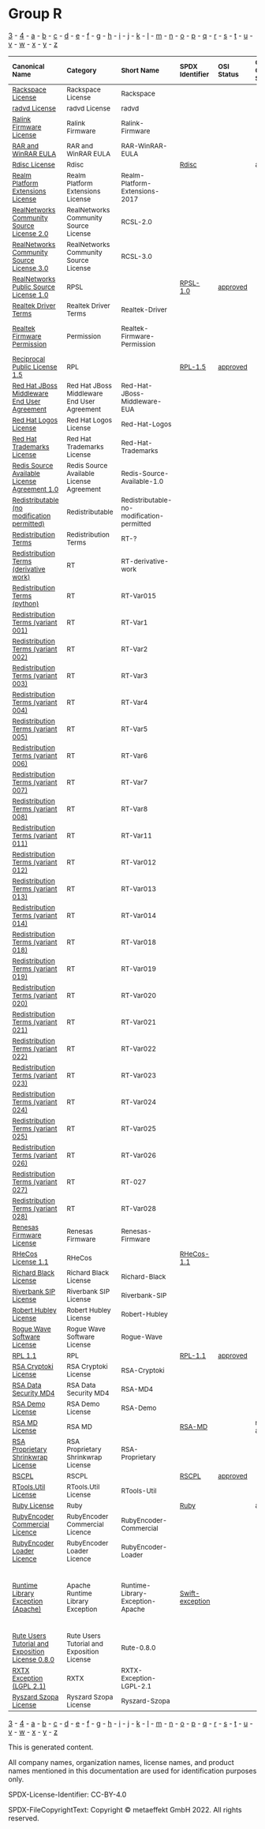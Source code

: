 # Group R

[3](../[3]/README.md) -
[4](../[4]/README.md) -
[a](../[a]/README.md) - 
[b](../[b]/README.md) - 
[c](../[c]/README.md) - 
[d](../[d]/README.md) - 
[e](../[e]/README.md) - 
[f](../[f]/README.md) - 
[g](../[g]/README.md) - 
[h](../[h]/README.md) - 
[i](../[i]/README.md) - 
[j](../[j]/README.md) - 
[k](../[k]/README.md) - 
[l](../[l]/README.md) - 
[m](../[m]/README.md) - 
[n](../[n]/README.md) - 
[o](../[o]/README.md) - 
[p](../[p]/README.md) - 
[q](../[q]/README.md) - 
[r](../[r]/README.md) - 
[s](../[s]/README.md) - 
[t](../[t]/README.md) - 
[u](../[u]/README.md) - 
[v](../[v]/README.md) - 
[w](../[w]/README.md) - 
[x](../[x]/README.md) - 
[y](../[y]/README.md) - 
[z](../[z]/README.md)

|<sup>Canonical Name</sup>|<sup>Category</sup>|<sup>Short Name</sup>|<sup>SPDX Identifier</sup>|<sup>OSI Status</sup>|<sup>Open CoDE Status</sup>|<sup>ScanCode</sup>|<sup>Matched ScanCode</sup>|<sup>Type</sup>|
| :-- | :-- | :-- | :-- | :-- | :-- | :-- | :-- | :-- |
|<sup>[Rackspace License]([ra]/Rackspace-License.yaml)</sup>|<sup>Rackspace License</sup>|<sup>Rackspace</sup>| | |<sup> </sup>|<sup>[rackspace](https://github.com/nexB/scancode-toolkit/blob/develop/src/licensedcode/data/licenses/rackspace.LICENSE)</sup>|<sup>[rackspace](https://github.com/nexB/scancode-toolkit/blob/develop/src/licensedcode/data/licenses/rackspace.LICENSE)</sup>|<sup>terms</sup>|
|<sup>[radvd License]([ra]/radvd-License.yaml)</sup>|<sup>radvd License</sup>|<sup>radvd</sup>| | |<sup> </sup>|<sup>[radvd](https://github.com/nexB/scancode-toolkit/blob/develop/src/licensedcode/data/licenses/radvd.LICENSE)</sup>|<sup>[radvd](https://github.com/nexB/scancode-toolkit/blob/develop/src/licensedcode/data/licenses/radvd.LICENSE)</sup>|<sup>terms</sup>|
|<sup>[Ralink Firmware License]([ra]/Ralink-Firmware-License.yaml)</sup>|<sup>Ralink Firmware</sup>|<sup>Ralink-Firmware</sup>| | |<sup> </sup>|<sup>[ralink-firmware](https://github.com/nexB/scancode-toolkit/blob/develop/src/licensedcode/data/licenses/ralink-firmware.LICENSE)</sup>|<sup>[ralink-firmware](https://github.com/nexB/scancode-toolkit/blob/develop/src/licensedcode/data/licenses/ralink-firmware.LICENSE)</sup>|<sup>terms</sup>|
|<sup>[RAR and WinRAR EULA]([ra]/RAR-and-WinRAR-EULA.yaml)</sup>|<sup>RAR and WinRAR EULA</sup>|<sup>RAR-WinRAR-EULA</sup>| | |<sup> </sup>|<sup>[rar-winrar-eula](https://github.com/nexB/scancode-toolkit/blob/develop/src/licensedcode/data/licenses/rar-winrar-eula.LICENSE)</sup>|<sup>[rar-winrar-eula](https://github.com/nexB/scancode-toolkit/blob/develop/src/licensedcode/data/licenses/rar-winrar-eula.LICENSE)</sup>|<sup>terms</sup>|
|<sup>[Rdisc License]([rd]/Rdisc-License.yaml)</sup>|<sup>Rdisc</sup>|<sup> </sup>|<sup>[Rdisc](https://spdx.org/licenses/Rdisc.html)</sup>| |<sup>approved</sup>|<sup>[rdisc](https://github.com/nexB/scancode-toolkit/blob/develop/src/licensedcode/data/licenses/rdisc.LICENSE)</sup>|<sup>[rdisc](https://github.com/nexB/scancode-toolkit/blob/develop/src/licensedcode/data/licenses/rdisc.LICENSE)</sup>|<sup>terms</sup>|
|<sup>[Realm Platform Extensions License]([re]/Realm-Platform-Extensions-License.yaml)</sup>|<sup>Realm Platform Extensions License</sup>|<sup>Realm-Platform-Extensions-2017</sup>| | |<sup> </sup>|<sup>[realm-platform-extension-2017](https://github.com/nexB/scancode-toolkit/blob/develop/src/licensedcode/data/licenses/realm-platform-extension-2017.LICENSE)</sup>|<sup>[realm-platform-extension-2017](https://github.com/nexB/scancode-toolkit/blob/develop/src/licensedcode/data/licenses/realm-platform-extension-2017.LICENSE)</sup>|<sup>terms</sup>|
|<sup>[RealNetworks Community Source License 2.0]([re]/RealNetworks-Community-Source-License-2.0.yaml)</sup>|<sup>RealNetworks Community Source License</sup>|<sup>RCSL-2.0</sup>| | |<sup> </sup>|<sup>[rcsl-2.0](https://github.com/nexB/scancode-toolkit/blob/develop/src/licensedcode/data/licenses/rcsl-2.0.LICENSE)</sup>|<sup>[rcsl-2.0](https://github.com/nexB/scancode-toolkit/blob/develop/src/licensedcode/data/licenses/rcsl-2.0.LICENSE)</sup>|<sup>terms</sup>|
|<sup>[RealNetworks Community Source License 3.0]([re]/RealNetworks-Community-Source-License-3.0.yaml)</sup>|<sup>RealNetworks Community Source License</sup>|<sup>RCSL-3.0</sup>| | |<sup> </sup>|<sup>[rcsl-3.0](https://github.com/nexB/scancode-toolkit/blob/develop/src/licensedcode/data/licenses/rcsl-3.0.LICENSE)</sup>|<sup>[rcsl-3.0](https://github.com/nexB/scancode-toolkit/blob/develop/src/licensedcode/data/licenses/rcsl-3.0.LICENSE)</sup>|<sup>terms</sup>|
|<sup>[RealNetworks Public Source License 1.0]([re]/RealNetworks-Public-Source-License-1.0.yaml)</sup>|<sup>RPSL</sup>|<sup> </sup>|<sup>[RPSL-1.0](https://spdx.org/licenses/RPSL-1.0.html)</sup>|<sup>[approved](https://opensource.org/licenses/?ls=RPSL-1.0)</sup>|<sup> </sup>|<sup>[rpsl-1.0](https://github.com/nexB/scancode-toolkit/blob/develop/src/licensedcode/data/licenses/rpsl-1.0.LICENSE)</sup>|<sup>[rpsl-1.0](https://github.com/nexB/scancode-toolkit/blob/develop/src/licensedcode/data/licenses/rpsl-1.0.LICENSE)</sup>|<sup>terms</sup>|
|<sup>[Realtek Driver Terms]([re]/Realtek-Driver-Terms.yaml)</sup>|<sup>Realtek Driver Terms</sup>|<sup>Realtek-Driver</sup>| | |<sup> </sup>| | |<sup>terms</sup>|
|<sup>[Realtek Firmware Permission]([re]/Realtek-Firmware-Permission.yaml)</sup>|<sup>Permission</sup>|<sup>Realtek-Firmware-Permission</sup>| | |<sup> </sup>| |<sup>[other-permissive](https://github.com/nexB/scancode-toolkit/blob/develop/src/licensedcode/data/licenses/other-permissive.LICENSE), [proprietary-license](https://github.com/nexB/scancode-toolkit/blob/develop/src/licensedcode/data/licenses/proprietary-license.LICENSE)</sup>|<sup>terms</sup>|
|<sup>[Reciprocal Public License 1.5]([re]/Reciprocal-Public-License-1.5.yaml)</sup>|<sup>RPL</sup>|<sup> </sup>|<sup>[RPL-1.5](https://spdx.org/licenses/RPL-1.5.html)</sup>|<sup>[approved](https://opensource.org/licenses/?ls=RPL-1.5)</sup>|<sup> </sup>|<sup>[rpl-1.5](https://github.com/nexB/scancode-toolkit/blob/develop/src/licensedcode/data/licenses/rpl-1.5.LICENSE)</sup>|<sup>[rpl-1.5](https://github.com/nexB/scancode-toolkit/blob/develop/src/licensedcode/data/licenses/rpl-1.5.LICENSE)</sup>|<sup>terms</sup>|
|<sup>[Red Hat JBoss Middleware End User Agreement]([re]/Red-Hat-JBoss-Middleware-End-User-Agreement.yaml)</sup>|<sup>Red Hat JBoss Middleware End User Agreement</sup>|<sup>Red-Hat-JBoss-Middleware-EUA</sup>| | |<sup> </sup>| | |<sup>terms</sup>|
|<sup>[Red Hat Logos License]([re]/Red-Hat-Logos-License.yaml)</sup>|<sup>Red Hat Logos License</sup>|<sup>Red-Hat-Logos</sup>| | |<sup> </sup>|<sup>[red-hat-logos](https://github.com/nexB/scancode-toolkit/blob/develop/src/licensedcode/data/licenses/red-hat-logos.LICENSE)</sup>|<sup>[red-hat-logos](https://github.com/nexB/scancode-toolkit/blob/develop/src/licensedcode/data/licenses/red-hat-logos.LICENSE)</sup>|<sup>terms</sup>|
|<sup>[Red Hat Trademarks License]([re]/Red-Hat-Trademarks-License.yaml)</sup>|<sup>Red Hat Trademarks License</sup>|<sup>Red-Hat-Trademarks</sup>| | |<sup> </sup>|<sup>[red-hat-trademarks](https://github.com/nexB/scancode-toolkit/blob/develop/src/licensedcode/data/licenses/red-hat-trademarks.LICENSE)</sup>|<sup>[red-hat-trademarks](https://github.com/nexB/scancode-toolkit/blob/develop/src/licensedcode/data/licenses/red-hat-trademarks.LICENSE)</sup>|<sup>terms</sup>|
|<sup>[Redis Source Available License Agreement 1.0]([re]/Redis-Source-Available-License-Agreement-1.0.yaml)</sup>|<sup>Redis Source Available License Agreement</sup>|<sup>Redis-Source-Available-1.0</sup>| | |<sup> </sup>|<sup>[redis-source-available-1.0](https://github.com/nexB/scancode-toolkit/blob/develop/src/licensedcode/data/licenses/redis-source-available-1.0.LICENSE)</sup>|<sup>[redis-source-available-1.0](https://github.com/nexB/scancode-toolkit/blob/develop/src/licensedcode/data/licenses/redis-source-available-1.0.LICENSE)</sup>|<sup>terms</sup>|
|<sup>[Redistributable (no modification permitted)]([re]/Redistributable-(no-modification-permitted).yaml)</sup>|<sup>Redistributable</sup>|<sup>Redistributable-no-modification-permitted</sup>| | |<sup> </sup>| | |<sup>terms</sup>|
|<sup>[Redistribution Terms]([re]/Redistribution-Terms.yaml)</sup>|<sup>Redistribution Terms</sup>|<sup>RT-?</sup>| | |<sup> </sup>| | |<sup>terms</sup>|
|<sup>[Redistribution Terms (derivative work)]([re]/Redistribution-Terms-(derivative-work).yaml)</sup>|<sup>RT</sup>|<sup>RT-derivative-work</sup>| | |<sup> </sup>|<sup>[bsd-new-derivative](https://github.com/nexB/scancode-toolkit/blob/develop/src/licensedcode/data/licenses/bsd-new-derivative.LICENSE)</sup>|<sup>[bsd-new-derivative](https://github.com/nexB/scancode-toolkit/blob/develop/src/licensedcode/data/licenses/bsd-new-derivative.LICENSE)</sup>|<sup>terms</sup>|
|<sup>[Redistribution Terms (python)]([re]/Redistribution-Terms-(python).yaml)</sup>|<sup>RT</sup>|<sup>RT-Var015</sup>| | |<sup> </sup>| |<sup>[other-permissive](https://github.com/nexB/scancode-toolkit/blob/develop/src/licensedcode/data/licenses/other-permissive.LICENSE), [python](https://github.com/nexB/scancode-toolkit/blob/develop/src/licensedcode/data/licenses/python.LICENSE)</sup>|<sup>terms</sup>|
|<sup>[Redistribution Terms (variant 001)]([re]/Redistribution-Terms-(variant-001).yaml)</sup>|<sup>RT</sup>|<sup>RT-Var1</sup>| | |<sup> </sup>| |<sup>[other-permissive](https://github.com/nexB/scancode-toolkit/blob/develop/src/licensedcode/data/licenses/other-permissive.LICENSE)</sup>|<sup>terms</sup>|
|<sup>[Redistribution Terms (variant 002)]([re]/Redistribution-Terms-(variant-002).yaml)</sup>|<sup>RT</sup>|<sup>RT-Var2</sup>| | |<sup> </sup>| |<sup>[other-permissive](https://github.com/nexB/scancode-toolkit/blob/develop/src/licensedcode/data/licenses/other-permissive.LICENSE)</sup>|<sup>terms</sup>|
|<sup>[Redistribution Terms (variant 003)]([re]/Redistribution-Terms-(variant-003).yaml)</sup>|<sup>RT</sup>|<sup>RT-Var3</sup>| | |<sup> </sup>| |<sup>[other-permissive](https://github.com/nexB/scancode-toolkit/blob/develop/src/licensedcode/data/licenses/other-permissive.LICENSE)</sup>|<sup>terms</sup>|
|<sup>[Redistribution Terms (variant 004)]([re]/Redistribution-Terms-(variant-004).yaml)</sup>|<sup>RT</sup>|<sup>RT-Var4</sup>| | |<sup> </sup>| |<sup>[bsd-original-uc-1986](https://github.com/nexB/scancode-toolkit/blob/develop/src/licensedcode/data/licenses/bsd-original-uc-1986.LICENSE)</sup>|<sup>terms</sup>|
|<sup>[Redistribution Terms (variant 005)]([re]/Redistribution-Terms-(variant-005).yaml)</sup>|<sup>RT</sup>|<sup>RT-Var5</sup>| | |<sup> </sup>|<sup>[delorie-historical](https://github.com/nexB/scancode-toolkit/blob/develop/src/licensedcode/data/licenses/delorie-historical.LICENSE)</sup>|<sup>[delorie-historical](https://github.com/nexB/scancode-toolkit/blob/develop/src/licensedcode/data/licenses/delorie-historical.LICENSE)</sup>|<sup>terms</sup>|
|<sup>[Redistribution Terms (variant 006)]([re]/Redistribution-Terms-(variant-006).yaml)</sup>|<sup>RT</sup>|<sup>RT-Var6</sup>| | |<sup> </sup>|<sup>[bsla-no-advert](https://github.com/nexB/scancode-toolkit/blob/develop/src/licensedcode/data/licenses/bsla-no-advert.LICENSE)</sup>|<sup>[bsla](https://github.com/nexB/scancode-toolkit/blob/develop/src/licensedcode/data/licenses/bsla.LICENSE)</sup>|<sup>terms</sup>|
|<sup>[Redistribution Terms (variant 007)]([re]/Redistribution-Terms-(variant-007).yaml)</sup>|<sup>RT</sup>|<sup>RT-Var7</sup>| | |<sup> </sup>|<sup>[bsla](https://github.com/nexB/scancode-toolkit/blob/develop/src/licensedcode/data/licenses/bsla.LICENSE), [bsd-original-uc-1990](https://github.com/nexB/scancode-toolkit/blob/develop/src/licensedcode/data/licenses/bsd-original-uc-1990.LICENSE)</sup>|<sup>[bsla](https://github.com/nexB/scancode-toolkit/blob/develop/src/licensedcode/data/licenses/bsla.LICENSE)</sup>|<sup>terms</sup>|
|<sup>[Redistribution Terms (variant 008)]([re]/Redistribution-Terms-(variant-008).yaml)</sup>|<sup>RT</sup>|<sup>RT-Var8</sup>| | |<sup> </sup>| |<sup>[delorie-historical](https://github.com/nexB/scancode-toolkit/blob/develop/src/licensedcode/data/licenses/delorie-historical.LICENSE)</sup>|<sup>terms</sup>|
|<sup>[Redistribution Terms (variant 011)]([re]/Redistribution-Terms-(variant-011).yaml)</sup>|<sup>RT</sup>|<sup>RT-Var11</sup>| | |<sup> </sup>| |<sup>[other-permissive](https://github.com/nexB/scancode-toolkit/blob/develop/src/licensedcode/data/licenses/other-permissive.LICENSE)</sup>|<sup>terms</sup>|
|<sup>[Redistribution Terms (variant 012)]([re]/Redistribution-Terms-(variant-012).yaml)</sup>|<sup>RT</sup>|<sup>RT-Var012</sup>| | |<sup> </sup>| |<sup>[qhull](https://github.com/nexB/scancode-toolkit/blob/develop/src/licensedcode/data/licenses/qhull.LICENSE), [warranty-disclaimer](https://github.com/nexB/scancode-toolkit/blob/develop/src/licensedcode/data/licenses/warranty-disclaimer.LICENSE)</sup>|<sup>terms</sup>|
|<sup>[Redistribution Terms (variant 013)]([re]/Redistribution-Terms-(variant-013).yaml)</sup>|<sup>RT</sup>|<sup>RT-Var013</sup>| | |<sup> </sup>| |<sup>[bsla](https://github.com/nexB/scancode-toolkit/blob/develop/src/licensedcode/data/licenses/bsla.LICENSE)</sup>|<sup>terms</sup>|
|<sup>[Redistribution Terms (variant 014)]([re]/Redistribution-Terms-(variant-014).yaml)</sup>|<sup>RT</sup>|<sup>RT-Var014</sup>| | |<sup> </sup>| |<sup>[brian-gladman-3-clause](https://github.com/nexB/scancode-toolkit/blob/develop/src/licensedcode/data/licenses/brian-gladman-3-clause.LICENSE)</sup>|<sup>terms</sup>|
|<sup>[Redistribution Terms (variant 018)]([re]/Redistribution-Terms-(variant-018).yaml)</sup>|<sup>RT</sup>|<sup>RT-Var018</sup>| | |<sup> </sup>| |<sup>[bsd-original-uc-1986](https://github.com/nexB/scancode-toolkit/blob/develop/src/licensedcode/data/licenses/bsd-original-uc-1986.LICENSE)</sup>|<sup>terms</sup>|
|<sup>[Redistribution Terms (variant 019)]([re]/Redistribution-Terms-(variant-019).yaml)</sup>|<sup>RT</sup>|<sup>RT-Var019</sup>| | |<sup> </sup>|<sup>[bsd-dpt](https://github.com/nexB/scancode-toolkit/blob/develop/src/licensedcode/data/licenses/bsd-dpt.LICENSE)</sup>|<sup>[bsd-dpt](https://github.com/nexB/scancode-toolkit/blob/develop/src/licensedcode/data/licenses/bsd-dpt.LICENSE)</sup>|<sup>terms</sup>|
|<sup>[Redistribution Terms (variant 020)]([re]/Redistribution-Terms-(variant-020).yaml)</sup>|<sup>RT</sup>|<sup>RT-Var020</sup>| | |<sup> </sup>| |<sup>[bsd-source-code](https://github.com/nexB/scancode-toolkit/blob/develop/src/licensedcode/data/licenses/bsd-source-code.LICENSE)</sup>|<sup>terms</sup>|
|<sup>[Redistribution Terms (variant 021)]([re]/Redistribution-Terms-(variant-021).yaml)</sup>|<sup>RT</sup>|<sup>RT-Var021</sup>| | |<sup> </sup>|<sup>[bsd-simplified-source](https://github.com/nexB/scancode-toolkit/blob/develop/src/licensedcode/data/licenses/bsd-simplified-source.LICENSE)</sup>|<sup>[bsd-simplified-source](https://github.com/nexB/scancode-toolkit/blob/develop/src/licensedcode/data/licenses/bsd-simplified-source.LICENSE)</sup>|<sup>terms</sup>|
|<sup>[Redistribution Terms (variant 022)]([re]/Redistribution-Terms-(variant-022).yaml)</sup>|<sup>RT</sup>|<sup>RT-Var022</sup>| | |<sup> </sup>|<sup>[bsd-artwork](https://github.com/nexB/scancode-toolkit/blob/develop/src/licensedcode/data/licenses/bsd-artwork.LICENSE)</sup>|<sup>[bsd-artwork](https://github.com/nexB/scancode-toolkit/blob/develop/src/licensedcode/data/licenses/bsd-artwork.LICENSE)</sup>|<sup>terms</sup>|
|<sup>[Redistribution Terms (variant 023)]([re]/Redistribution-Terms-(variant-023).yaml)</sup>|<sup>RT</sup>|<sup>RT-Var023</sup>| | |<sup> </sup>|<sup>[brian-clapper](https://github.com/nexB/scancode-toolkit/blob/develop/src/licensedcode/data/licenses/brian-clapper.LICENSE)</sup>|<sup>[brian-clapper](https://github.com/nexB/scancode-toolkit/blob/develop/src/licensedcode/data/licenses/brian-clapper.LICENSE)</sup>|<sup>terms</sup>|
|<sup>[Redistribution Terms (variant 024)]([re]/Redistribution-Terms-(variant-024).yaml)</sup>|<sup>RT</sup>|<sup>RT-Var024</sup>| | |<sup> </sup>|<sup>[bsd-original-uc-1986](https://github.com/nexB/scancode-toolkit/blob/develop/src/licensedcode/data/licenses/bsd-original-uc-1986.LICENSE)</sup>|<sup>[bsd-original-uc-1986](https://github.com/nexB/scancode-toolkit/blob/develop/src/licensedcode/data/licenses/bsd-original-uc-1986.LICENSE)</sup>|<sup>terms</sup>|
|<sup>[Redistribution Terms (variant 025)]([re]/Redistribution-Terms-(variant-025).yaml)</sup>|<sup>RT</sup>|<sup>RT-Var025</sup>| | |<sup> </sup>|<sup>[bsd-simplified-intel](https://github.com/nexB/scancode-toolkit/blob/develop/src/licensedcode/data/licenses/bsd-simplified-intel.LICENSE)</sup>|<sup>[bsd-simplified-intel](https://github.com/nexB/scancode-toolkit/blob/develop/src/licensedcode/data/licenses/bsd-simplified-intel.LICENSE)</sup>|<sup>terms</sup>|
|<sup>[Redistribution Terms (variant 026)]([re]/Redistribution-Terms-(variant-026).yaml)</sup>|<sup>RT</sup>|<sup>RT-Var026</sup>| | |<sup> </sup>| |<sup>[other-permissive](https://github.com/nexB/scancode-toolkit/blob/develop/src/licensedcode/data/licenses/other-permissive.LICENSE)</sup>|<sup>terms</sup>|
|<sup>[Redistribution Terms (variant 027)]([re]/Redistribution-Terms-(variant-027).yaml)</sup>|<sup>RT</sup>|<sup>RT-027</sup>| | |<sup> </sup>|<sup>[bsd-1988](https://github.com/nexB/scancode-toolkit/blob/develop/src/licensedcode/data/licenses/bsd-1988.LICENSE)</sup>|<sup>[bsd-1988](https://github.com/nexB/scancode-toolkit/blob/develop/src/licensedcode/data/licenses/bsd-1988.LICENSE)</sup>|<sup>terms</sup>|
|<sup>[Redistribution Terms (variant 028)]([re]/Redistribution-Terms-(variant-028).yaml)</sup>|<sup>RT</sup>|<sup>RT-Var028</sup>| | |<sup> </sup>| |<sup>[greg-roelofs](https://github.com/nexB/scancode-toolkit/blob/develop/src/licensedcode/data/licenses/greg-roelofs.LICENSE)</sup>|<sup>terms</sup>|
|<sup>[Renesas Firmware License]([re]/Renesas-Firmware-License.yaml)</sup>|<sup>Renesas Firmware</sup>|<sup>Renesas-Firmware</sup>| | |<sup> </sup>| |<sup>[proprietary-license](https://github.com/nexB/scancode-toolkit/blob/develop/src/licensedcode/data/licenses/proprietary-license.LICENSE)</sup>|<sup>terms</sup>|
|<sup>[RHeCos License 1.1]([rh]/RHeCos-License-1.1.yaml)</sup>|<sup>RHeCos</sup>|<sup> </sup>|<sup>[RHeCos-1.1](https://spdx.org/licenses/RHeCos-1.1.html)</sup>| |<sup> </sup>|<sup>[ecosrh-1.1](https://github.com/nexB/scancode-toolkit/blob/develop/src/licensedcode/data/licenses/ecosrh-1.1.LICENSE)</sup>|<sup>[ecosrh-1.1](https://github.com/nexB/scancode-toolkit/blob/develop/src/licensedcode/data/licenses/ecosrh-1.1.LICENSE)</sup>|<sup>terms</sup>|
|<sup>[Richard Black License]([ri]/Richard-Black-License.yaml)</sup>|<sup>Richard Black License</sup>|<sup>Richard-Black</sup>| | |<sup> </sup>|<sup>[richard-black](https://github.com/nexB/scancode-toolkit/blob/develop/src/licensedcode/data/licenses/richard-black.LICENSE)</sup>|<sup>[richard-black](https://github.com/nexB/scancode-toolkit/blob/develop/src/licensedcode/data/licenses/richard-black.LICENSE)</sup>|<sup>terms</sup>|
|<sup>[Riverbank SIP License]([ri]/Riverbank-SIP-License.yaml)</sup>|<sup>Riverbank SIP License</sup>|<sup>Riverbank-SIP</sup>| | |<sup> </sup>|<sup>[riverbank-sip](https://github.com/nexB/scancode-toolkit/blob/develop/src/licensedcode/data/licenses/riverbank-sip.LICENSE)</sup>|<sup>[riverbank-sip](https://github.com/nexB/scancode-toolkit/blob/develop/src/licensedcode/data/licenses/riverbank-sip.LICENSE)</sup>|<sup>terms</sup>|
|<sup>[Robert Hubley License]([ro]/Robert-Hubley-License.yaml)</sup>|<sup>Robert Hubley License</sup>|<sup>Robert-Hubley</sup>| | |<sup> </sup>|<sup>[robert-hubley](https://github.com/nexB/scancode-toolkit/blob/develop/src/licensedcode/data/licenses/robert-hubley.LICENSE)</sup>|<sup>[robert-hubley](https://github.com/nexB/scancode-toolkit/blob/develop/src/licensedcode/data/licenses/robert-hubley.LICENSE)</sup>|<sup>terms</sup>|
|<sup>[Rogue Wave Software License]([ro]/Rogue-Wave-Software-License.yaml)</sup>|<sup>Rogue Wave Software License</sup>|<sup>Rogue-Wave</sup>| | |<sup> </sup>|<sup>[rogue-wave](https://github.com/nexB/scancode-toolkit/blob/develop/src/licensedcode/data/licenses/rogue-wave.LICENSE)</sup>|<sup>[rogue-wave](https://github.com/nexB/scancode-toolkit/blob/develop/src/licensedcode/data/licenses/rogue-wave.LICENSE)</sup>|<sup>terms</sup>|
|<sup>[RPL 1.1]([rp]/RPL-1.1.yaml)</sup>|<sup>RPL</sup>|<sup> </sup>|<sup>[RPL-1.1](https://spdx.org/licenses/RPL-1.1.html)</sup>|<sup>[approved](https://opensource.org/licenses/?ls=RPL-1.1)</sup>|<sup> </sup>|<sup>[rpl-1.1](https://github.com/nexB/scancode-toolkit/blob/develop/src/licensedcode/data/licenses/rpl-1.1.LICENSE)</sup>|<sup>[rpl-1.1](https://github.com/nexB/scancode-toolkit/blob/develop/src/licensedcode/data/licenses/rpl-1.1.LICENSE)</sup>|<sup>terms</sup>|
|<sup>[RSA Cryptoki License]([rs]/RSA-Cryptoki-License.yaml)</sup>|<sup>RSA Cryptoki License</sup>|<sup>RSA-Cryptoki</sup>| | |<sup> </sup>|<sup>[rsa-cryptoki](https://github.com/nexB/scancode-toolkit/blob/develop/src/licensedcode/data/licenses/rsa-cryptoki.LICENSE)</sup>|<sup>[rsa-cryptoki](https://github.com/nexB/scancode-toolkit/blob/develop/src/licensedcode/data/licenses/rsa-cryptoki.LICENSE)</sup>|<sup>terms</sup>|
|<sup>[RSA Data Security MD4]([rs]/RSA-Data-Security-MD4.yaml)</sup>|<sup>RSA Data Security MD4</sup>|<sup>RSA-MD4</sup>| | |<sup> </sup>|<sup>[rsa-md4](https://github.com/nexB/scancode-toolkit/blob/develop/src/licensedcode/data/licenses/rsa-md4.LICENSE)</sup>| |<sup>terms</sup>|
|<sup>[RSA Demo License]([rs]/RSA-Demo-License.yaml)</sup>|<sup>RSA Demo License</sup>|<sup>RSA-Demo</sup>| | |<sup> </sup>|<sup>[rsa-demo](https://github.com/nexB/scancode-toolkit/blob/develop/src/licensedcode/data/licenses/rsa-demo.LICENSE)</sup>|<sup>[rsa-demo](https://github.com/nexB/scancode-toolkit/blob/develop/src/licensedcode/data/licenses/rsa-demo.LICENSE)</sup>|<sup>terms</sup>|
|<sup>[RSA MD License]([rs]/RSA-MD-License.yaml)</sup>|<sup>RSA MD</sup>|<sup> </sup>|<sup>[RSA-MD](https://spdx.org/licenses/RSA-MD.html)</sup>| |<sup>not approved</sup>|<sup>[rsa-md4](https://github.com/nexB/scancode-toolkit/blob/develop/src/licensedcode/data/licenses/rsa-md4.LICENSE)</sup>|<sup>[rsa-md4](https://github.com/nexB/scancode-toolkit/blob/develop/src/licensedcode/data/licenses/rsa-md4.LICENSE)</sup>|<sup>terms</sup>|
|<sup>[RSA Proprietary Shrinkwrap License]([rs]/RSA-Proprietary-Shrinkwrap-License.yaml)</sup>|<sup>RSA Proprietary Shrinkwrap License</sup>|<sup>RSA-Proprietary</sup>| | |<sup> </sup>|<sup>[rsa-proprietary](https://github.com/nexB/scancode-toolkit/blob/develop/src/licensedcode/data/licenses/rsa-proprietary.LICENSE)</sup>|<sup>[rsa-proprietary](https://github.com/nexB/scancode-toolkit/blob/develop/src/licensedcode/data/licenses/rsa-proprietary.LICENSE)</sup>|<sup>terms</sup>|
|<sup>[RSCPL]([rs]/RSCPL.yaml)</sup>|<sup>RSCPL</sup>|<sup> </sup>|<sup>[RSCPL](https://spdx.org/licenses/RSCPL.html)</sup>|<sup>[approved](https://opensource.org/licenses/?ls=RSCPL)</sup>|<sup> </sup>|<sup>[ricoh-1.0](https://github.com/nexB/scancode-toolkit/blob/develop/src/licensedcode/data/licenses/ricoh-1.0.LICENSE)</sup>|<sup>[ricoh-1.0](https://github.com/nexB/scancode-toolkit/blob/develop/src/licensedcode/data/licenses/ricoh-1.0.LICENSE)</sup>|<sup>terms</sup>|
|<sup>[RTools.Util License]([rt]/RTools.Util-License.yaml)</sup>|<sup>RTools.Util License</sup>|<sup>RTools-Util</sup>| | |<sup> </sup>|<sup>[rtools-util](https://github.com/nexB/scancode-toolkit/blob/develop/src/licensedcode/data/licenses/rtools-util.LICENSE)</sup>|<sup>[rtools-util](https://github.com/nexB/scancode-toolkit/blob/develop/src/licensedcode/data/licenses/rtools-util.LICENSE)</sup>|<sup>terms</sup>|
|<sup>[Ruby License]([ru]/Ruby-License.yaml)</sup>|<sup>Ruby</sup>|<sup> </sup>|<sup>[Ruby](https://spdx.org/licenses/Ruby.html)</sup>| |<sup>approved</sup>|<sup>[ruby](https://github.com/nexB/scancode-toolkit/blob/develop/src/licensedcode/data/licenses/ruby.LICENSE)</sup>|<sup>[ruby](https://github.com/nexB/scancode-toolkit/blob/develop/src/licensedcode/data/licenses/ruby.LICENSE)</sup>|<sup>terms</sup>|
|<sup>[RubyEncoder Commercial Licence]([ru]/RubyEncoder-Commercial-Licence.yaml)</sup>|<sup>RubyEncoder Commercial Licence</sup>|<sup>RubyEncoder-Commercial</sup>| | |<sup> </sup>|<sup>[rubyencoder-commercial](https://github.com/nexB/scancode-toolkit/blob/develop/src/licensedcode/data/licenses/rubyencoder-commercial.LICENSE)</sup>|<sup>[rubyencoder-commercial](https://github.com/nexB/scancode-toolkit/blob/develop/src/licensedcode/data/licenses/rubyencoder-commercial.LICENSE)</sup>|<sup>terms</sup>|
|<sup>[RubyEncoder Loader Licence]([ru]/RubyEncoder-Loader-Licence.yaml)</sup>|<sup>RubyEncoder Loader Licence</sup>|<sup>RubyEncoder-Loader</sup>| | |<sup> </sup>|<sup>[rubyencoder-loader](https://github.com/nexB/scancode-toolkit/blob/develop/src/licensedcode/data/licenses/rubyencoder-loader.LICENSE)</sup>|<sup>[rubyencoder-loader](https://github.com/nexB/scancode-toolkit/blob/develop/src/licensedcode/data/licenses/rubyencoder-loader.LICENSE)</sup>|<sup>terms</sup>|
|<sup>[Runtime Library Exception (Apache)]([ru]/Runtime-Library-Exception-(Apache).yaml)</sup>|<sup>Apache Runtime Library Exception</sup>|<sup>Runtime-Library-Exception-Apache</sup>|<sup>[Swift-exception](https://spdx.org/licenses/Swift-exception.html)</sup>| |<sup> </sup>|<sup>[apache-2.0-runtime-library-exception](https://github.com/nexB/scancode-toolkit/blob/develop/src/licensedcode/data/licenses/apache-2.0-runtime-library-exception.LICENSE), [apple-runtime-library-exception](https://github.com/nexB/scancode-toolkit/blob/develop/src/licensedcode/data/licenses/apple-runtime-library-exception.LICENSE)</sup>|<sup>[apple-runtime-library-exception](https://github.com/nexB/scancode-toolkit/blob/develop/src/licensedcode/data/licenses/apple-runtime-library-exception.LICENSE)</sup>|<sup>exception</sup>|
|<sup>[Rute Users Tutorial and Exposition License 0.8.0]([ru]/Rute-Users-Tutorial-and-Exposition-License-0.8.0.yaml)</sup>|<sup>Rute Users Tutorial and Exposition License</sup>|<sup>Rute-0.8.0</sup>| | |<sup> </sup>|<sup>[rute](https://github.com/nexB/scancode-toolkit/blob/develop/src/licensedcode/data/licenses/rute.LICENSE)</sup>|<sup>[rute](https://github.com/nexB/scancode-toolkit/blob/develop/src/licensedcode/data/licenses/rute.LICENSE)</sup>|<sup>terms</sup>|
|<sup>[RXTX Exception (LGPL 2.1)]([rx]/RXTX-Exception-(LGPL-2.1).yaml)</sup>|<sup>RXTX</sup>|<sup>RXTX-Exception-LGPL-2.1</sup>| | |<sup> </sup>|<sup>[rxtx-exception-lgpl-2.1](https://github.com/nexB/scancode-toolkit/blob/develop/src/licensedcode/data/licenses/rxtx-exception-lgpl-2.1.LICENSE)</sup>|<sup>[rxtx-exception-lgpl-2.1](https://github.com/nexB/scancode-toolkit/blob/develop/src/licensedcode/data/licenses/rxtx-exception-lgpl-2.1.LICENSE)</sup>|<sup>terms</sup>|
|<sup>[Ryszard Szopa License]([ry]/Ryszard-Szopa-License.yaml)</sup>|<sup>Ryszard Szopa License</sup>|<sup>Ryszard-Szopa</sup>| | |<sup> </sup>|<sup>[ryszard-szopa](https://github.com/nexB/scancode-toolkit/blob/develop/src/licensedcode/data/licenses/ryszard-szopa.LICENSE)</sup>|<sup>[ryszard-szopa](https://github.com/nexB/scancode-toolkit/blob/develop/src/licensedcode/data/licenses/ryszard-szopa.LICENSE)</sup>|<sup>terms</sup>|

[3](../[3]/README.md) -
[4](../[4]/README.md) -
[a](../[a]/README.md) - 
[b](../[b]/README.md) - 
[c](../[c]/README.md) - 
[d](../[d]/README.md) - 
[e](../[e]/README.md) - 
[f](../[f]/README.md) - 
[g](../[g]/README.md) - 
[h](../[h]/README.md) - 
[i](../[i]/README.md) - 
[j](../[j]/README.md) - 
[k](../[k]/README.md) - 
[l](../[l]/README.md) - 
[m](../[m]/README.md) - 
[n](../[n]/README.md) - 
[o](../[o]/README.md) - 
[p](../[p]/README.md) - 
[q](../[q]/README.md) - 
[r](../[r]/README.md) - 
[s](../[s]/README.md) - 
[t](../[t]/README.md) - 
[u](../[u]/README.md) - 
[v](../[v]/README.md) - 
[w](../[w]/README.md) - 
[x](../[x]/README.md) - 
[y](../[y]/README.md) - 
[z](../[z]/README.md)


This is generated content.

All company names, organization names, license names, and product names mentioned in this documentation are used for identification purposes only.

SPDX-License-Identifier: CC-BY-4.0

SPDX-FileCopyrightText: Copyright © metaeffekt GmbH 2022. All rights reserved.
